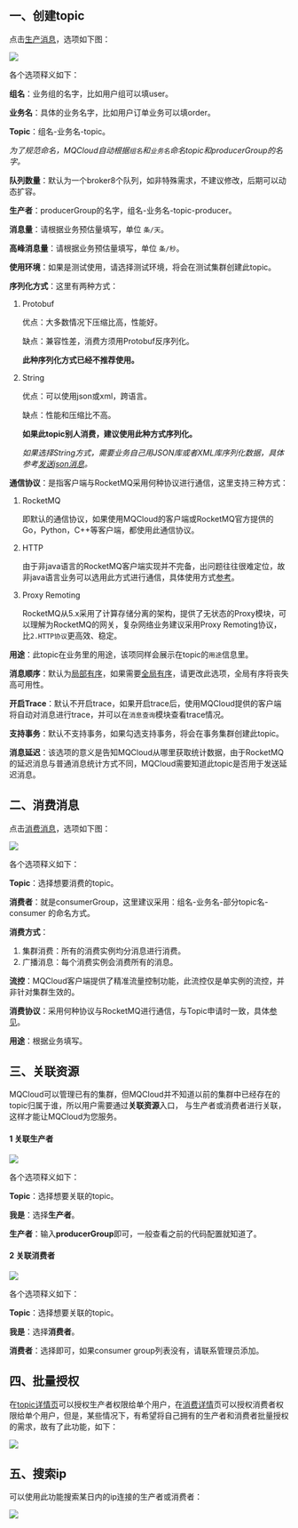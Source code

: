 ## 一、<span id="createTopic">创建topic</span>

点击[生产消息](/)，选项如下图：

![](img/1.0.png)

各个选项释义如下：

**组名**：业务组的名字，比如用户组可以填user。

**业务名**：具体的业务名字，比如用户订单业务可以填order。

**Topic**：组名-业务名-topic。

*为了规范命名，MQCloud自动根据`组名`和`业务名`命名topic和producerGroup的名字。*

**队列数量**：默认为一个broker8个队列，如非特殊需求，不建议修改，后期可以动态扩容。

**生产者**：producerGroup的名字，组名-业务名-topic-producer。

**消息量**：请根据业务预估量填写，单位 `条/天`。

**高峰消息量**：请根据业务预估量填写，单位 `条/秒`。

**使用环境**：如果是测试使用，请选择测试环境，将会在测试集群创建此topic。

<span id="serializer">**序列化方式**</span>：这里有两种方式：

1. Protobuf

   优点：大多数情况下压缩比高，性能好。

   缺点：兼容性差，消费方须用Protobuf反序列化。

   **此种序列化方式已经不推荐使用。**

2. String

   优点：可以使用json或xml，跨语言。

   缺点：性能和压缩比不高。

   **如果此topic别人消费，建议使用此种方式序列化。**

   *如果选择String方式，需要业务自己用JSON库或者XML库序列化数据，具体参考[发送json消息](clientProducer#produceJson)。*

**<span id="protocol">通信协议</span>**：是指客户端与RocketMQ采用何种协议进行通信，这里支持三种方式：

1. RocketMQ

   即默认的通信协议，如果使用MQCloud的客户端或RocketMQ官方提供的Go，Python，C++等客户端，都使用此通信协议。

2. HTTP

   由于非java语言的RocketMQ客户端实现并不完备，出问题往往很难定位，故非java语言业务可以选用此方式进行通信，具体使用方式[参考](./http)。

3. Proxy Remoting

   RocketMQ从5.x采用了计算存储分离的架构，提供了无状态的Proxy模块，可以理解为RocketMQ的网关，复杂网络业务建议采用Proxy Remoting协议，比`2.HTTP协议`更高效、稳定。

**用途**：此topic在业务里的用途，该项同样会展示在topic的`用途`信息里。

**消息顺序**：默认为[局部有序](clientConsumer#normalOrder)，如果需要[全局有序](clientConsumer#strictOrder)，请更改此选项，全局有序将丧失高可用性。

**开启Trace**：默认不开启trace，如果开启trace后，使用MQCloud提供的客户端将自动对消息进行trace，并可以在`消息查询`模块查看trace情况。

**支持事务**：默认不支持事务，如果勾选支持事务，将会在事务集群创建此topic。

**消息延迟**：该选项的意义是告知MQCloud从哪里获取统计数据，由于RocketMQ的延迟消息与普通消息统计方式不同，MQCloud需要知道此topic是否用于发送延迟消息。



## 二、<span id="consumeTopic">消费消息</span>

点击[消费消息](/)，选项如下图：

![](img/1.1.png)

各个选项释义如下：

**Topic**：选择想要消费的topic。

**消费者**：就是consumerGroup，这里建议采用：组名-业务名-部分topic名-consumer 的命名方式。

**消费方式**：

1. 集群消费：所有的消费实例均分消息进行消费。
2. 广播消息：每个消费实例会消费所有的消息。

**流控**：MQCloud客户端提供了精准流量控制功能，此流控仅是单实例的流控，并非针对集群生效的。

**消费协议**：采用何种协议与RocketMQ进行通信，与Topic申请时一致，具体[参见](#protocol)。

**用途**：根据业务填写。



## 三、<span id="oldUser">关联资源</span>

MQCloud可以管理已有的集群，但MQCloud并不知道以前的集群中已经存在的topic归属于谁，所以用户需要通过**关联资源**入口， 与生产者或消费者进行关联，这样才能让MQCloud为您服务。

#### 1 关联生产者

![](img/1.2.png)

各个选项释义如下：

**Topic**：选择想要关联的topic。

**我是**：选择**生产者**。

**生产者**：输入**producerGroup**即可，一般查看之前的代码配置就知道了。

#### 2 关联消费者

![](img/1.3.png)

各个选项释义如下：

**Topic**：选择想要关联的topic。

**我是**：选择**消费者**。

**消费者**：选择即可，如果consumer group列表没有，请联系管理员添加。

## 四、<span id="batchAuth">批量授权</span>

在[topic详情页](topic#detail)可以授权生产者权限给单个用户，在[消费详情](topic#consume)页可以授权消费者权限给单个用户，但是，某些情况下，有希望将自己拥有的生产者和消费者批量授权的需求，故有了此功能，如下：

![](img/5.8.png)

## 五、<span id="searchIp">搜索ip</span>

可以使用此功能搜索某日内的ip连接的生产者或消费者：

![](img/5.9.png)

